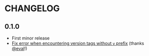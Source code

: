 # CHANGELOG

## 0.1.0

- First minor release
- [Fix error when encountering version tags without `v` prefix](https://github.com/rads/deps-info/commit/53dc69a670efcbbf4e175d1685a19e2c7360dfd4) (thanks [@eval](https://github.com/eval)!)

